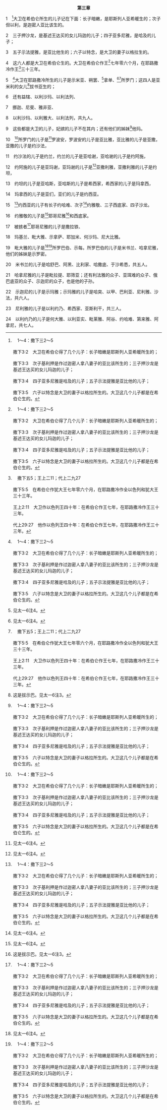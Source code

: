 <p style="text-align:center;font-weight:bold;">第三章</p>

1　[^a]大卫在希伯仑所生的儿子记在下面：长子暗嫩，是耶斯列人亚希暖生的；次子但以利，是迦密人亚比该生的。

[^a]:　1～4：撒下三2～5<br><br>撒下3:2　大卫在希伯仑得了几个儿子：长子暗嫩是耶斯列人亚希暖所生的；<br><br>撒下3:3　次子基利押是作过迦密人拿八妻子的亚比该所生的；三子押沙龙是基述王达买的女儿玛迦的儿子；<br><br>撒下3:4　四子亚多尼雅是哈及的儿子；五子示法提雅是亚比他的儿子；<br><br>撒下3:5　六子以特念是大卫的妻子以格拉所生的。大卫这几个儿子都是在希伯仑生的。

2　三子押沙龙，是基述王达买的女儿玛迦的儿子；四子亚多尼雅，是哈及的儿子；

3　五子示法提雅，是亚比他生的；六子以特念，是大卫的妻子以格拉生的。

4　这六人都是大卫在希伯仑生的。大卫在希伯仑作王[^a]七年零六个月，在耶路撒冷作王[^b]三十三年。

[^a]:　撒下二11；五5<br><br>撒下2:11　大卫在希伯仑作犹大家的王，共七年零六个月。<br><br>撒下5:5　在希伯仑作犹大王七年零六个月，在耶路撒冷作全以色列和犹大王三十三年。

[^b]:　撒下五5；王上二11；代上二九27<br><br>撒下5:5　在希伯仑作犹大王七年零六个月，在耶路撒冷作全以色列和犹大王三十三年。<br><br>王上2:11　大卫作以色列王四十年：在希伯仑作王七年，在耶路撒冷作王三十三年。<br><br>代上29:27　他作以色列王四十年：在希伯仑作王七年，在耶路撒冷作王三十三年。

5　[^a]大卫在耶路撒冷所生的儿子是示米亚、朔罢、[^1]拿单、[^1][^b]所罗门；这四人是亚米利的女儿[^2]拔书亚生的；

[^1]:见太一6注4。

[^2]:这是拔示巴。见太一6注3。

[^a]:　5～8：撒下五14～16；代上十四4～7<br><br>撒下5:14　他在耶路撒冷所生的儿子，名字是沙母亚、朔罢、拿单、所罗门、<br><br>撒下5:15　益辖、以利书亚、尼斐、雅非亚、<br><br>撒下5:16　以利沙玛、以利雅大、以利法列。<br><br>代上14:4　他在耶路撒冷所生的儿子，名字是沙母亚、朔罢、拿单、所罗门、<br><br>代上14:5　益辖、以利书亚、以法列、<br><br>代上14:6　挪迦、尼斐、雅非亚、<br><br>代上14:7　以利沙玛、比利雅大、以利法列。

[^b]:　撒下十二24<br><br>撒下12:24　大卫安慰他的妻子拔示巴，进到她那里去，与她同寝，她就生了一个儿子，大卫给他起名叫所罗门。耶和华喜爱他，

6　还有益辖、以利沙玛、以利法列、

7　挪迦、尼斐、雅非亚、

8　以利沙玛、以利雅大、以利法列，共九人。

9　这些都是大卫的儿子，妃嫔的儿子不在其内；还有他们的姊妹[^a]他玛。

[^a]:　撒下十三1<br><br>撒下13:1　此后发生了一件事：大卫的儿子押沙龙有一个美丽的妹妹，名叫他玛；大卫的儿子暗嫩爱上了她。

10　[^a]所罗门的儿子是[^1]罗波安，罗波安的儿子是亚比雅，亚比雅的儿子是亚撒，亚撒的儿子是约沙法，

[^1]:见太一7注1。

[^a]:　10～14：太一7～10<br><br>太1:7　所罗门生罗波安，罗波安生亚比雅，亚比雅生亚撒，<br><br>太1:8　亚撒生约沙法，约沙法生约兰，约兰生乌西雅，<br><br>太1:9　乌西雅生约坦，约坦生亚哈斯，亚哈斯生希西家，<br><br>太1:10　希西家生玛拿西，玛拿西生亚们，亚们生约西亚。

11　约沙法的儿子是约兰，约兰的儿子是亚哈谢，亚哈谢的儿子是约阿施，

12　约阿施的儿子是亚玛谢，亚玛谢的儿子是[^1]亚撒利雅，亚撒利雅的儿子是约坦，

[^1]:见太一8注1。

13　约坦的儿子是亚哈斯，亚哈斯的儿子是希西家，希西家的儿子是玛拿西，

14　玛拿西的儿子是亚们，亚们的儿子是约西亚。

15　[^a]约西亚的儿子有长子约哈难、次子[^1]约雅敬、三子西底家、四子沙龙。

[^1]:见太一11注2。

[^a]:　15～16：太一11<br><br>太1:11　在迁徙巴比伦的时候，约西亚生耶哥尼雅和他的弟兄们。

16　约雅敬的儿子是[^1]耶哥尼雅[^2]和西底家。

[^1]:见太一11注3与注4。

[^2]:或，耶哥尼雅的儿子是西底家。

17　被掳者[^a]耶哥尼雅的儿子是撒拉铁、

[^a]:　太一12<br><br>太1:12　迁徙到巴比伦以后，耶哥尼雅生撒拉铁，撒拉铁生所罗巴伯，

18　玛基兰、毗大雅、示拿萨、耶加米、何沙玛、尼大比雅。

19　毗大雅的儿子是[^1][^a]所罗巴伯、示每。所罗巴伯的儿子是米书兰、哈拿尼雅，他们的姊妹是示罗密。

[^1]:见太一12注2。

[^a]:　拉二2；该一1；12；14；亚四6<br><br>拉2:2　他们是同着所罗巴伯、耶书亚、尼希米、西莱雅、利来雅、末底改、必珊、米斯拔、比革瓦伊、利宏、巴拿回来的。以色列民中男子的数目记在下面：<br><br>该1:1　大利乌王第二年六月初一日，耶和华的话借申言者哈该，临到撒拉铁的儿子犹大省长所罗巴伯，和约撒答的儿子大祭司约书亚，说，<br><br>该1:12　那时，撒拉铁的儿子所罗巴伯和约撒答的儿子大祭司约书亚，并一切余剩的百姓，都听从耶和华他们神的话，和耶和华他们神所差来申言者哈该的话；百姓也在耶和华面前存敬畏的心。<br><br>该1:14　耶和华激动撒拉铁的儿子犹大省长所罗巴伯的灵，和约撒答的儿子大祭司约书亚的灵，并一切余剩之百姓的灵；他们就来，在万军之耶和华他们神的殿作工。<br><br>亚4:6　他回答我说，这是耶和华给所罗巴伯的话，说，万军之耶和华说，不是倚靠权势，不是倚靠能力，乃是倚靠我的灵。

20　米书兰的儿子是哈舒巴、阿黑、比利家、哈撒底、于沙希悉，共五人。

21　哈拿尼雅的儿子是毗拉提、耶筛亚；还有利法雅的众子、亚珥难的众子、俄巴底亚的众子、示迦尼的众子，也是他的子孙。

22　示迦尼的儿子是示玛雅；示玛雅的儿子是哈突、以甲、巴利亚、尼利雅、沙法，共六人。

23　尼利雅的儿子是以利约乃、希西家、亚斯利干，共三人。

24　以利约乃的儿子是何大雅、以利亚实、毗莱雅、阿谷、约哈难、第来雅、阿拿尼，共七人。
